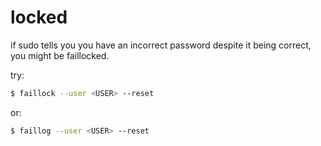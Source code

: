# locked

if sudo tells you you have an incorrect password despite it being correct, you might be faillocked.

try:

```sh
$ faillock --user <USER> --reset
```

or:

```sh
$ faillog --user <USER> --reset
```

